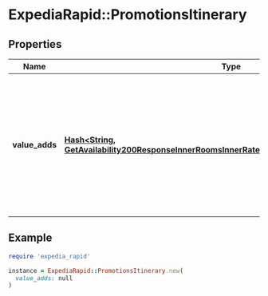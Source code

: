 # ExpediaRapid::PromotionsItinerary

## Properties

| Name | Type | Description | Notes |
| ---- | ---- | ----------- | ----- |
| **value_adds** | [**Hash&lt;String, GetAvailability200ResponseInnerRoomsInnerRatesInnerPromotionsValueAddsValue&gt;**](GetAvailability200ResponseInnerRoomsInnerRatesInnerPromotionsValueAddsValue.md) | Promotions provided by the property that add value to the stay, but don’t affect the booking price (i.e., ski lift tickets or premium wifi). | [optional] |

## Example

```ruby
require 'expedia_rapid'

instance = ExpediaRapid::PromotionsItinerary.new(
  value_adds: null
)
```

